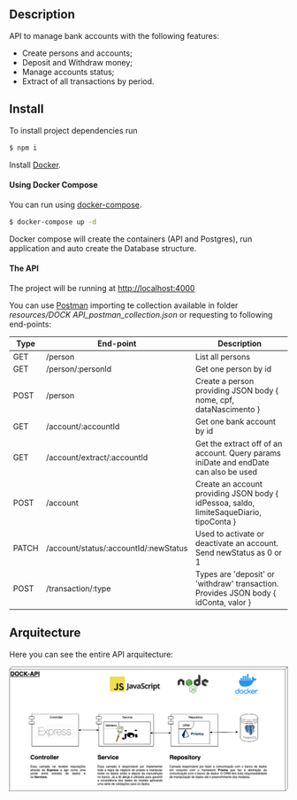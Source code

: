 ## Description

API to manage bank accounts with the following features:
* Create persons and accounts;
* Deposit and Withdraw money;
* Manage accounts status;
* Extract of all transactions by period.

## Install

To install project dependencies run
```sh
$ npm i
```
Install [Docker](https://docs.docker.com/get-docker/).

#### Using Docker Compose

You can run using [docker-compose](https://docs.docker.com/compose/).

```bash
$ docker-compose up -d
```
Docker compose will create the containers (API and Postgres), run application and auto create the Database structure.

#### The API
The project will be running at
[http://localhost:4000](http://localhost:4000)

You can use [Postman](https://www.postman.com/) importing te collection available in folder _resources/DOCK API_postman_collection.json_ or requesting to following end-points:

Type | End-point                             | Description
---- | ------------------------------------- | ------
GET  | /person                               | List all persons
GET  | /person/:personId                     | Get one person by id
POST | /person                               | Create a person providing JSON body { nome, cpf, dataNascimento }
GET  | /account/:accountId                   | Get one bank account by id
GET  | /account/extract/:accountId           | Get the extract off of an account. Query params iniDate and endDate can also be used
POST | /account                              | Create an account providing JSON body { idPessoa, saldo, limiteSaqueDiario, tipoConta }
PATCH| /account/status/:accountId/:newStatus | Used to activate or deactivate an account. Send newStatus as 0 or 1
POST | /transaction/:type                    | Types are 'deposit' or 'withdraw' transaction. Provides JSON body { idConta, valor }


## Arquitecture

Here you can see the entire API arquitecture:

![Arquitecture Diagram](resources/DOCK-API.png)